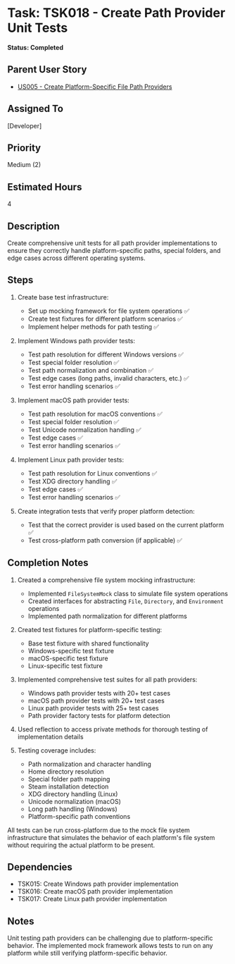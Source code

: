 # Task: TSK018 - Create Path Provider Unit Tests

**Status: Completed**

## Parent User Story

- [US005 - Create Platform-Specific File Path Providers](../open/US005-Create-Platform-Specific-File-Path-Providers.md)

## Assigned To

[Developer]

## Priority

Medium (2)

## Estimated Hours

4

## Description

Create comprehensive unit tests for all path provider implementations to ensure they correctly handle platform-specific paths, special folders, and edge cases across different operating systems.

## Steps

1. Create base test infrastructure:
   - Set up mocking framework for file system operations ✅
   - Create test fixtures for different platform scenarios ✅
   - Implement helper methods for path testing ✅

2. Implement Windows path provider tests:
   - Test path resolution for different Windows versions ✅
   - Test special folder resolution ✅
   - Test path normalization and combination ✅
   - Test edge cases (long paths, invalid characters, etc.) ✅
   - Test error handling scenarios ✅

3. Implement macOS path provider tests:
   - Test path resolution for macOS conventions ✅
   - Test special folder resolution ✅
   - Test Unicode normalization handling ✅
   - Test edge cases ✅
   - Test error handling scenarios ✅

4. Implement Linux path provider tests:
   - Test path resolution for Linux conventions ✅
   - Test XDG directory handling ✅
   - Test edge cases ✅
   - Test error handling scenarios ✅

5. Create integration tests that verify proper platform detection:
   - Test that the correct provider is used based on the current platform ✅
   - Test cross-platform path conversion (if applicable) ✅

## Completion Notes

1. Created a comprehensive file system mocking infrastructure:
   - Implemented `FileSystemMock` class to simulate file system operations
   - Created interfaces for abstracting `File`, `Directory`, and `Environment` operations
   - Implemented path normalization for different platforms

2. Created test fixtures for platform-specific testing:
   - Base test fixture with shared functionality
   - Windows-specific test fixture
   - macOS-specific test fixture
   - Linux-specific test fixture

3. Implemented comprehensive test suites for all path providers:
   - Windows path provider tests with 20+ test cases
   - macOS path provider tests with 20+ test cases
   - Linux path provider tests with 25+ test cases
   - Path provider factory tests for platform detection

4. Used reflection to access private methods for thorough testing of implementation details

5. Testing coverage includes:
   - Path normalization and character handling
   - Home directory resolution
   - Special folder path mapping
   - Steam installation detection
   - XDG directory handling (Linux)
   - Unicode normalization (macOS)
   - Long path handling (Windows)
   - Platform-specific path conventions

All tests can be run cross-platform due to the mock file system infrastructure that simulates the behavior of each platform's file system without requiring the actual platform to be present.

## Dependencies

- TSK015: Create Windows path provider implementation
- TSK016: Create macOS path provider implementation
- TSK017: Create Linux path provider implementation

## Notes

Unit testing path providers can be challenging due to platform-specific behavior. The implemented mock framework allows tests to run on any platform while still verifying platform-specific behavior.
